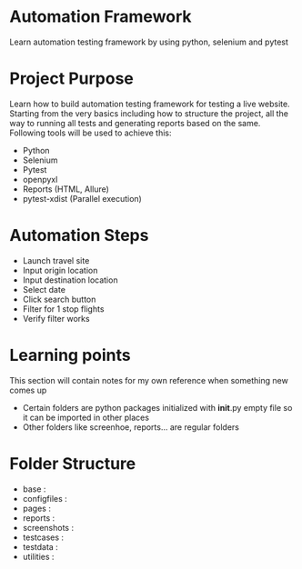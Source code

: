 # Automation Framework
Learn automation testing framework by using python, selenium and pytest

# Project Purpose
Learn how to build automation testing framework for testing a live website. Starting from the very basics including how to structure the project, all the way to running all tests and generating reports based on the same. Following tools will be used to achieve this:
- Python
- Selenium
- Pytest
- openpyxl
- Reports (HTML, Allure)
- pytest-xdist (Parallel execution)

# Automation Steps
- Launch travel site
- Input origin location
- Input destination location
- Select date
- Click search button
- Filter for 1 stop flights
- Verify filter works

# Learning points
This section will contain notes for my own reference when something new comes up
- Certain folders are python packages initialized with __init__.py empty file so it can be imported in other places
- Other folders like screenhoe, reports... are regular folders

# Folder Structure
- base : 
- configfiles : 
- pages : 
- reports : 
- screenshots : 
- testcases : 
- testdata : 
- utilities : 